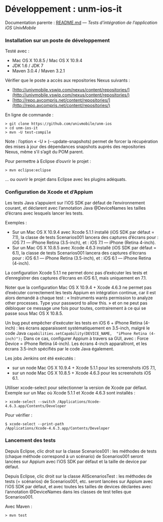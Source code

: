 # Développement : unm-ios-it

Documentation parente : [README.md](README.md "Documentation parente : unm-ios-it/README.md") — _Tests d’intégration de l’application iOS UnivMobile_

### Installation sur un poste de développement

Testé avec : 

  * Mac OS X 10.8.5 / Mac OS X 10.9.4
  * JDK 1.6 / JDK 7
  * Maven 3.0.4 / Maven 3.2.1
  
Vérifier que le poste a accès aux repositories Nexus suivants :

  * [http://univmobile.vswip.com/nexus/content/repositories/](http://univmobile.vswip.com/nexus/content/repositories/)
  * [http://repo.avcompris.net/content/repositories/](http://repo.avcompris.net/content/repositories/)
  
En ligne de commande :

    > git clone https://github.com/univmobile/unm-ios
    > cd unm-ios-it
    > mvn -U test-compile
    
Note : l’option « -U » (--update-snapshots) permet de forcer la récupération des mises à jour des dépendances snapshots auprès des repositories Nexus, même s’il s’agit du POM parent.

Pour permettre à Eclipse d’ouvrir le projet :

    > mvn eclipse:eclipse
    
… ou ouvrir le projet dans Eclipse avec les plugins adéquats.

### Configuration de Xcode et d’Appium

Les tests Java s’appuient sur l’iOS SDK par défaut de l’environnement courant, et déclarent avec l’annotation Java @DeviceNames les tailles d’écrans avec lesquels lancer les tests.

Exemples : 

  * Sur un Mac OS X 10.9.4 avec Xcode 5.1.1 installé (iOS SDK par défaut = 7.1), la classe de tests Scenarios001 lancera des captures d’écrans pour : iOS 7.1 — iPhone Retina (3.5-inch), et : iOS 7.1 — iPhone (Retina 4-inch).
  * Sur un Mac OS X 10.8.5 avec Xcode 4.6.3 installé (iOS SDK par défaut = 6.1), la classe de tests Scenarios001 lancera des captures d’écrans pour : iOS 6.1 — iPhone Retina (3.5-inch), et : iOS 6.1 — iPhone Retina (4-inch).

La configuration Xcode 5.1.1 ne permet donc pas d’exécuter les tests et d’enregistrer des captures d’écrans en iOS 6.1, mais uniquement en 7.1.
  
Noter que la configuration Mac OS X 10.9.4 + Xcode 4.6.3 ne permet pas d’exécuter correctement les tests Appium en intégration continue, car il est alors demandé à chaque test : « Instruments wants permission to analyze other processes. Type your password to allow this. » et on ne peut pas débloquer ce message une fois pour toutes, contrairement à ce qui se passe sous Mac OS X 10.8.5.

Un bug peut empêcher d’exécuter les tests en iOS 6 + iPhone Retina (4-inch) : les écrans apparaissent systématiquement en 3.5-inch, malgré le
code Java
`capabilities.setCapability(DEVICE_NAME, 
"iPhone Retina (4-inch)");`
Dans ce cas, configurer Appium à travers sa GUI, avec : Force Device = iPhone Retina (4-inch). Les écrans 4-inch apparaîtront, et les écrans 3.5-inch spécifiés par le code Java également.

Les jobs Jenkins ont été exécutés :

  * sur un node Mac OS X 10.9.4 + Xcode 5.1.1 pour les screenshots iOS 7.1,
  * sur un node Mac OS X 10.8.5 + Xcode 4.6.3 pour les screenshots iOS 6.1.

Utiliser xcode-select pour sélectionner la version de Xcode par défaut. Exemple sur un Mac où Xcode 5.1.1 et Xcode 4.6.3 sont installés :

    > xcode-select --switch /Applications/Xcode-4.6.3.app/Contents/Developer
    
Pour vérifier :

    $ xcode-select --print-path
    /Applications/Xcode-4.6.3.app/Contents/Developer

### Lancement des tests

Depuis Eclipse, clic droit sur la classe Scenarios001 : les méthodes de tests (chaque méthode correspond à un scénario) de Scenarios001 seront lancées sur Appium avec l’iOS SDK par défaut et la taille de device par défaut. 

Depuis Eclipse, clic droit sur la classe AllScenariosTest : les méthodes de tests (= scénarios) de Scenarios001, etc. seront lancées sur Appium avec l’iOS SDK par défaut, et avec toutes les tailles de devices déclarées avec l’annotation @DeviceNames dans les classes de test telles que Scenarios001.

Avec Maven :

    > mvn test